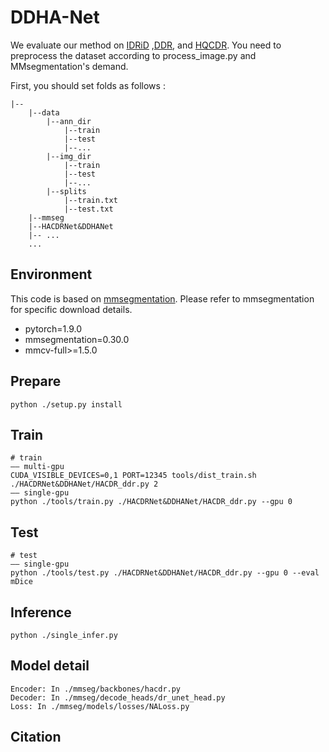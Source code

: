 # DDHA-Net
We evaluate our method on [IDRiD](https://ieee-dataport.org/open-access/indian-diabetic-retinopathy-image-dataset-idrid) ,[DDR](https://github.com/nkicsl/DDR-dataset), and [HQCDR](https://github.com/xqh180110910537/HQCDR). You need to preprocess the dataset according to process_image.py and MMsegmentation's demand.

First, you should set folds as follows :
```
|--
    |--data
        |--ann_dir
            |--train
            |--test
            |--...
        |--img_dir
            |--train
            |--test
            |--...
        |--splits
            |--train.txt
            |--test.txt
    |--mmseg
    |--HACDRNet&DDHANet
    |-- ...
    ...
```

## Environment

This code is based on [mmsegmentation](https://github.com/open-mmlab/mmsegmentation). Please refer to mmsegmentation for specific download details.

-   pytorch=1.9.0
-   mmsegmentation=0.30.0
-   mmcv-full>=1.5.0
## Prepare
```
python ./setup.py install
```
## Train
```
# train
—— multi-gpu
CUDA_VISIBLE_DEVICES=0,1 PORT=12345 tools/dist_train.sh ./HACDRNet&DDHANet/HACDR_ddr.py 2
—— single-gpu
python ./tools/train.py ./HACDRNet&DDHANet/HACDR_ddr.py --gpu 0
```
## Test
```
# test
—— single-gpu
python ./tools/test.py ./HACDRNet&DDHANet/HACDR_ddr.py --gpu 0 --eval mDice
```
## Inference
```
python ./single_infer.py
```
## Model detail
```
Encoder: In ./mmseg/backbones/hacdr.py
Decoder: In ./mmseg/decode_heads/dr_unet_head.py
Loss: In ./mmseg/models/losses/NALoss.py
```
## Citation
